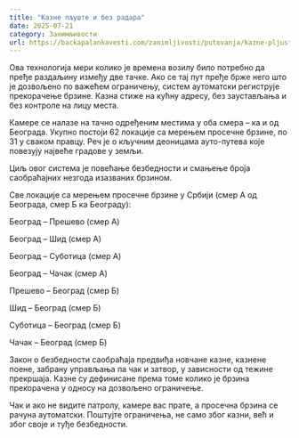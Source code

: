 ```yaml
---
title: "Казне пљуште и без радара"
date: 2025-07-21
category: Занимљивости
url: https://backapalankavesti.com/zanimljivosti/putovanja/kazne-pljuste-i-bez-radara/
---
```


Ова технологија мери колико је времена возилу било потребно да пређе раздаљину између две тачке. Ако се тај пут пређе брже него што је дозвољено по важећем ограничењу, систем аутоматски региструје прекорачење брзине. Казна стиже на кућну адресу, без заустављања и без контроле на лицу места.

Камере се налазе на тачно одређеним местима у оба смера – ка и од Београда. Укупно постоји 62 локације са мерењем просечне брзине, по 31 у сваком правцу. Реч је о кључним деоницама ауто-путева које повезују највеће градове у земљи.

Циљ овог система је повећање безбедности и смањење броја саобраћајних незгода изазваних брзином.

Све локације са мерењем просечне брзине у Србији (смер А од Београда, смер Б ка Београду):

Београд – Прешево (смер А)

Београд – Шид (смер А)

Београд – Суботица (смер А)

Београд – Чачак (смер А)

Прешево – Београд (смер Б)

Шид – Београд (смер Б)

Суботица – Београд (смер Б)

Чачак – Београд (смер Б)

Закон о безбедности саобраћаја предвиђа новчане казне, казнене поене, забрану управљања па чак и затвор, у зависности од тежине прекршаја. Казне су дефинисане према томе колико је брзина прекорачена у односу на дозвољено ограничење.

Чак и ако не видите патролу, камере вас прате, а просечна брзина се рачуна аутоматски. Поштујте ограничења, не само због казни, већ и због своје и туђе безбедности.
